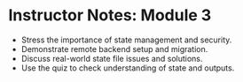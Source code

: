 # Instructor Notes: Module 3

- Stress the importance of state management and security.
- Demonstrate remote backend setup and migration.
- Discuss real-world state file issues and solutions.
- Use the quiz to check understanding of state and outputs.

